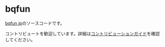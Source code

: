 # bqfun

[bqfun.jp](https://bqfun.jp/docs/)のソースコードです。

コントリビュートを歓迎しています。詳細は[コントリビューションガイド](./CONTRIBUTING.md)を確認してください。
